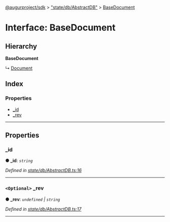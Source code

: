 [@augurproject/sdk](../README.md) > ["state/db/AbstractDB"](../modules/_state_db_abstractdb_.md) > [BaseDocument](../interfaces/_state_db_abstractdb_.basedocument.md)

# Interface: BaseDocument

## Hierarchy

**BaseDocument**

↳  [Document](_state_db_syncabledb_.document.md)

## Index

### Properties

* [_id](_state_db_abstractdb_.basedocument.md#_id)
* [_rev](_state_db_abstractdb_.basedocument.md#_rev)

---

## Properties

<a id="_id"></a>

###  _id

**● _id**: *`string`*

*Defined in [state/db/AbstractDB.ts:16](https://github.com/AugurProject/augur/blob/1991ef64ef/packages/augur-sdk/src/state/db/AbstractDB.ts#L16)*

___
<a id="_rev"></a>

### `<Optional>` _rev

**● _rev**: *`undefined` \| `string`*

*Defined in [state/db/AbstractDB.ts:17](https://github.com/AugurProject/augur/blob/1991ef64ef/packages/augur-sdk/src/state/db/AbstractDB.ts#L17)*

___

